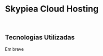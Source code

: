 # Skypiea Cloud Hosting



<br>

## Tecnologias Utilizadas

Em breve

<!--
Tecnologia | Descrição | Versão | Site
------------ | ------------- | ------------ | ------------
HTML | Uma biblioteca JavaScript para criar interfaces de usuário | 16.13.1 | https://pt-br.reactjs.org/

-->